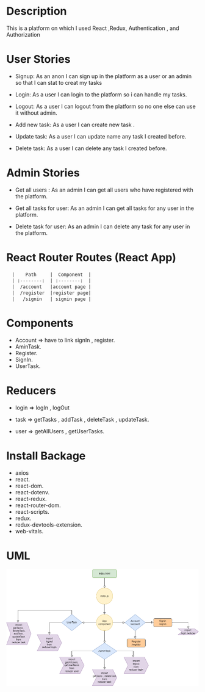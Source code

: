 # Description

This is a platform on which I used React ,Redux, Authentication , and Authorization

# User Stories

   * Signup: As an anon I can sign up in the platform as a user or an admin so that I can stat to creat my tasks 

   * Login: As a user I can login to the platform so i can handle my tasks.

   * Logout: As a user I can logout from the platform so no one else can use it without admin.

   * Add new task: As a user I can create new task .

   * Update task: As a user I can update name any task I created before.

   * Delete task: As a user I can delete any task I created before.

# Admin Stories

   * Get all users : As an admin I can get all users who have registered with the platform.

   * Get all tasks for user: As an admin I can get all tasks for any user in the platform.

   * Delete task for user: As an admin I can delete any task for any user in the platform.

 # React Router Routes (React App)

      |    Path     |  Component  |
      | :--------:  | :--------:  |
      |  /account   |account page |
      |  /register  |register page|
      |   /signin   | signin page |

# Components

  * Account => have to link signIn , register.
  * AminTask.
  * Register.
  * SignIn.
  * UserTask.

# Reducers

  * login => logIn , logOut    
       
  * task => getTasks , addTask , deleteTask , updateTask. 

  * user => getAllUsers , getUserTasks.

# Install Backage

  * axios
  * react.
  * react-dom.
  * react-dotenv. 
  * react-redux. 
  * react-router-dom. 
  * react-scripts. 
  * redux. 
  * redux-devtools-extension. 
  * web-vitals. 
# UML
![umlw09d03 img](https://github.com/Nouf112233/w09d03/blob/main/umlw09d03.png)




  
